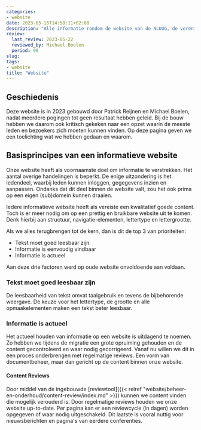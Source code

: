 ```yaml
---
categories:
- website
date: 2023-05-15T14:58:11+02:00
description: "Alle informatie rondom de website van de NLUUG, de vereniging voor open standaarden"
review:
  last_review: 2023-05-22
  reviewed_by: Michael Boelen
  period: 90
slug:
tags:
- website
title: "Website"
---
```


## Geschiedenis

Deze website is in 2023 gebouwd door Patrick Reijnen en Michael Boelen, nadat meerdere pogingen tot geen resultaat hebben geleid. Bij de bouw hebben we daarom ook kritisch gekeken naar een opzet waarin de meeste leden en bezoekers zich moeten kunnen vinden. Op deze pagina geven we een toelichting wat we hebben gedaan en waarom.

## Basisprincipes van een informatieve website

Onze website heeft als voornaamste doel om informatie te verstrekken. Het aantal overige handelingen is beperkt. De enige uitzondering is het ledendeel, waarbij leden kunnen inloggen, gegegevens inzien en aanpassen. Ondanks dat dit deel binnen de website valt, zou het ook prima op een eigen (sub)domein kunnen draaien.

Iedere informatieve website heeft als vereiste een kwalitatief goede content. Toch is er meer nodig om op een prettig en bruikbare website uit te komen. Denk hierbij aan structuur, navigatie-elementen, lettertype en lettergrootte.

Als we alles terugbrengen tot de kern, dan is dit de top 3 van prioriteiten:

* Tekst moet goed leesbaar zijn
* Informatie is eenvoudig vindbaar
* Informatie is actueel

Aan deze drie factoren werd op oude website onvoldoende aan voldaan.

### Tekst moet goed leesbaar zijn

De leesbaarheid van tekst omvat taalgebruik en tevens de bijbehorende weergave. De keuze voor het lettertype, de grootte en alle opmaakelementen maken een tekst beter leesbaar.

### Informatie is actueel

Het actueel houden van informatie op een website is uitdagend te noemen. Zo hebben we tijdens de migratie een grote opruiming gehouden en de content gecontroleerd en waar nodig gecorrigeerd. Vanaf nu willen we dit in een proces onderbrengen met regelmatige reviews. Een vorm van documentbeheer, maar dan gericht op de content binnen onze website.

#### Content Reviews

Door middel van de ingebouwde [reviewtool]({{< relref "website/beheer-en-onderhoud/content-review/index.md" >}}) kunnen we content vinden die mogelijk verouderd is. Door regelmatige reviews houden we onze website up-to-date. Per pagina kan er een reviewcycle (in dagen) worden opgegeven of waar nodig uitgeschakeld. Dit laatste is vooral nuttig voor nieuwsberichten en pagina's van eerdere conferenties.

